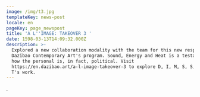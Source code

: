 ```yaml
---
image: /img/t3.jpg
templateKey: news-post
locale: en
pageKey: page_newspost
title: 'À L''IMAGE: TAKEOVER 3 '
date: 1598-03-13T14:09:32.000Z
description: >-
  Explored a new collaboration modality with the team for this new response to
  Dazibao Contemporary Art's program. Sound, Energy and Heat is a testament to
  how the personal is, in fact, political. Visit
  https://en.dazibao.art/a-l-image-takeover-3 to explore D, I, M, S, S, S, and
  T's work.
---
```

.
